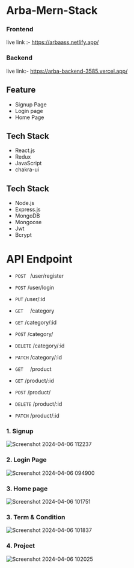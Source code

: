 
# Arba-Mern-Stack

 ### Frontend 
 live link :- https://arbaass.netlify.app/
 ### Backend 
 live link:- https://arba-backend-3585.vercel.app/

## Feature
- Signup Page
- Login page
- Home Page

## Tech Stack
-   React.js
-   Redux
-   JavaScript
-   chakra-ui

## Tech Stack
-   Node.js
-   Express.js
-   MongoDB  
-   Mongoose
-   Jwt
-   Bcrypt

  # API Endpoint
- `POST `    /user/register
- `POST`     /user/login
- `PUT`      /user/:id  

- `GET  `    /category
- `GET`      /category/:id
- `POST`     /category/
- `DELETE`   /category/:id
- `PATCH`    /category/:id

- `GET  `    /product
- `GET`      /product/:id
- `POST`     /product/
- `DELETE`   /product/:id
- `PATCH`    /product/:id

### 1. Signup 
![Screenshot 2024-04-06 112237](https://github.com/Sajid788/Mern-Arba-Assignment/assets/129252454/d199ea7b-7063-4bee-949e-86825b8e4a70)




### 2. Login Page
![Screenshot 2024-04-06 094900](https://github.com/Sajid788/Mern-Arba-Assignment/assets/129252454/c730371c-e461-4067-b2c4-7d30e421c3d5)




### 3. Home page
![Screenshot 2024-04-06 101751](https://github.com/Sajid788/Mern-Arba-Assignment/assets/129252454/541ac90e-e81b-4773-ab0a-409dc1533f06)


### 3. Term & Condition
![Screenshot 2024-04-06 101837](https://github.com/Sajid788/Mern-Arba-Assignment/assets/129252454/5d0ccfce-01ce-46c5-b69c-ad790dae76a3)


### 4. Project
![Screenshot 2024-04-06 102025](https://github.com/Sajid788/Mern-Arba-Assignment/assets/129252454/ea58cf8f-0705-4d31-8c14-8744a67a1cf7)



